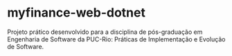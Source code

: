 # myfinance-web-dotnet
Projeto prático desenvolvido para a disciplina de pós-graduação em Engenharia de Software da PUC-Rio: Práticas de Implementação e Evolução de Software.
